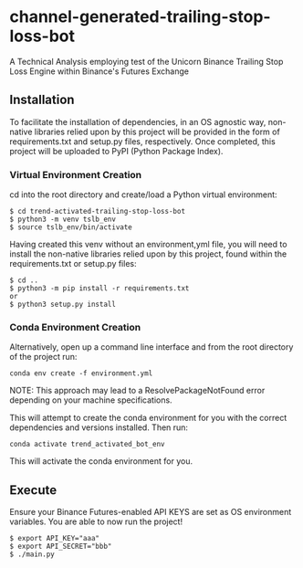 # channel-generated-trailing-stop-loss-bot
A Technical Analysis employing test of the Unicorn Binance Trailing Stop Loss Engine within Binance's Futures Exchange

## Installation
To facilitate the installation of dependencies, in an OS agnostic way, non-native libraries relied upon by this project will be provided in the form of requirements.txt and setup.py files, respectively. Once completed, this project will be uploaded to PyPI (Python Package Index).

### Virtual Environment Creation
cd into the root directory and create/load a Python virtual environment:
```
$ cd trend-activated-trailing-stop-loss-bot
$ python3 -m venv tslb_env
$ source tslb_env/bin/activate
```
Having created this venv without an environment,yml file, you will need to install the non-native libraries relied upon by this project, found within the requirements.txt or setup.py files:
```
$ cd ..
$ python3 -m pip install -r requirements.txt 
or
$ python3 setup.py install
```

### Conda Environment Creation
Alternatively, open up a command line interface and from the root directory of the project run:
```
conda env create -f environment.yml
```
NOTE: This approach may lead to a ResolvePackageNotFound error depending on your machine specifications.

This will attempt to create the conda environment for you with the correct dependencies and versions installed. Then run:
```
conda activate trend_activated_bot_env
```
This will activate the conda environment for you. 

## Execute
Ensure your Binance Futures-enabled API KEYS are set as OS environment variables.
You are able to now run the project!
```
$ export API_KEY="aaa"
$ export API_SECRET="bbb"
$ ./main.py
```
